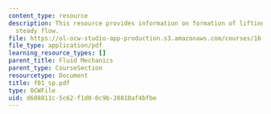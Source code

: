 ```yaml
---
content_type: resource
description: This resource provides information on formation of lifting flow and established
  steady flow.
file: https://ol-ocw-studio-app-production.s3.amazonaws.com/courses/16-01-unified-engineering-i-ii-iii-iv-fall-2005-spring-2006/d608811c5c62f1d00c9b28810af4bfbe_f01_sp.pdf
file_type: application/pdf
learning_resource_types: []
parent_title: Fluid Mechanics
parent_type: CourseSection
resourcetype: Document
title: f01_sp.pdf
type: OCWFile
uid: d608811c-5c62-f1d0-0c9b-28810af4bfbe
---
```

